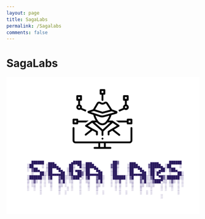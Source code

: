 ```yaml
---
layout: page
title: SagaLabs
permalink: /Sagalabs
comments: false
---
```


# SagaLabs
![SagaLabs](/assets/images/sagalabs.png "SagaLabs")